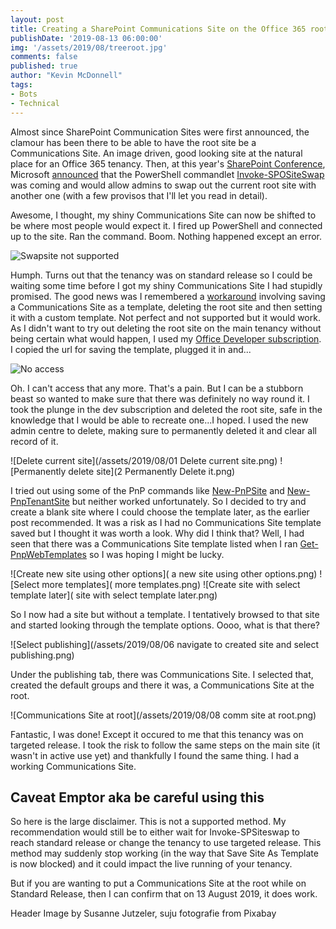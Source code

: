 ```yaml
---
layout: post
title: Creating a SharePoint Communications Site on the Office 365 root without Invoke-SPOSiteSwap 
publishDate: '2019-08-13 06:00:00'
img: '/assets/2019/08/treeroot.jpg'
comments: false
published: true
author: "Kevin McDonnell"
tags:
- Bots
- Technical
---
```


Almost since SharePoint Communication Sites were first announced, the clamour has been there to be able to have the root site be a Communications Site. An image driven, good looking site at the natural place for an Office 365 tenancy. Then, at this year's [SharePoint Conference](https://sharepointna.com), Microsoft [announced](https://techcommunity.microsoft.com/t5/Microsoft-SharePoint-Blog/Updates-to-SharePoint-security-administration-and-migration/ba-p/549585) that the PowerShell commandlet [Invoke-SPOSiteSwap](https://docs.microsoft.com/en-us/powershell/module/sharepoint-online/invoke-spositeswap?view=sharepoint-ps) was coming and would allow admins to swap out the current root site with another one (with a few provisos that I'll let you read in detail).

Awesome, I thought, my shiny Communications Site can now be shifted to be where most people would expect it. I fired up PowerShell and connected up to the site. Ran the command. Boom. Nothing happened except an error.

![Swapsite not supported](/assets/2019/08/swapsite-not-supported.png)

Humph. Turns out that the tenancy was on standard release so I could be waiting some time before I got my shiny Communications Site I had stupidly promised. The good news was I remembered a [workaround](https://hangconsult.com/2017/06/29/change-sharepoint-online-root-site-collection-to-use-the-new-communication-site-template/) involving saving a Communications Site as a template, deleting the root site and then setting it with a custom template. Not perfect and not supported but it would work. As I didn't want to try out deleting the root site on the main tenancy without being certain what would happen, I used my [Office Developer subscription](https://developer.microsoft.com/en-us/office/dev-program). I copied the url for saving the template, plugged it in and...

![No access](/assets/2019/08/no-access.png)

Oh. I can't access that any more. That's a pain. But I can be a stubborn beast so wanted to make sure that there was definitely no way round it. I took the plunge in the dev subscription and deleted the root site, safe in the knowledge that I would be able to recreate one...I hoped. I used the new admin centre to delete, making sure to permanently deleted it and clear all record of it.

![Delete current site](/assets/2019/08/01 Delete current site.png)
![Permanently delete site](2 Permanently Delete it.png)

I tried out using some of the PnP commands like [New-PnPSite](https://docs.microsoft.com/en-us/powershell/module/sharepoint-pnp/new-pnpsite) and [New-PnpTenantSite](https://docs.microsoft.com/en-us/powershell/module/sharepoint-pnp/new-pnptenantsite) but neither worked unfortunately. So I decided to try and create a blank site where I could choose the template later, as the earlier post recommended. It was a risk as I had no Communications Site template saved but I thought it was worth a look. Why did I think that? Well, I had seen that there was a Communications Site template listed when I ran [Get-PnpWebTemplates](https://docs.microsoft.com/en-us/powershell/module/sharepoint-pnp/get-pnpwebtemplates) so I was hoping I might be lucky.

![Create new site using other options]( a new site using other options.png)
![Select more templates]( more templates.png)
![Create site with select template later]( site with select template later.png)

So I now had a site but without a template. I tentatively browsed to that site and started looking through the template options. Oooo, what is that there?

![Select publishing](/assets/2019/08/06 navigate to created site and select publishing.png)

Under the publishing tab, there was Communications Site. I selected that, created the default groups and there it was, a Communications Site at the root.

![Communications Site at root](/assets/2019/08/08 comm site at root.png)

Fantastic, I was done! Except it occured to me that this tenancy was on targeted release. I took the risk to follow the same steps on the main site (it wasn't in active use yet) and thankfully I found the same thing. I had a working Communications Site.

## Caveat Emptor aka be careful using this

So here is the large disclaimer. This is not a supported method. My recommendation would still be to either wait for Invoke-SPSiteswap to reach standard release or change the tenancy to use targeted release. This method may suddenly stop working (in the way that Save Site As Template is now blocked) and it could impact the live running of your tenancy.

But if you are wanting to put a Communications Site at the root while on Standard Release, then I can confirm that on 13 August 2019, it does work.

Header Image by Susanne Jutzeler, suju fotografie from Pixabay